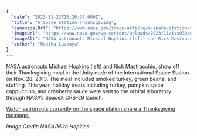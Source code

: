 ```yaml
---
{
  "date": "2023-11-22T16:20:37.000Z",
  "title": "A Space Station Thanksgiving",
  "canonicalUrl": "https://www.nasa.gov/image-article/a-space-station-thanksgiving/",
  "imageUrl": "https://www.nasa.gov/wp-content/uploads/2023/11/iss038e009306orig.jpg",
  "imageAlt": "NASA astronauts Michael Hopkins (left) and Rick Mastracchio smile for the camera while aboard the International Space Station. Hopkins holds a thin white sheet with Velcro on it, which secures the Thanksgiving foods shown, including green beans, smoked turkey, and stuffing.",
  "author": "Monika Luabeya"
}
---
```


NASA astronauts Michael Hopkins (left) and Rick Mastracchio, show off their Thanksgiving meal in the Unity node of the International Space Station on Nov. 28, 2013. The meal included smoked turkey, green beans, and stuffing. This year, holiday treats including turkey, pumpkin spice cappuccino, and cranberry sauce were sent to the orbital laboratory through NASA’s SpaceX CRS-29 launch.

[Watch astronauts currently on the space station share a Thanksgiving message.](https://www.youtube.com/watch?v=31b1yjUBlO0)

_Image Credit: NASA/Mike Hopkins_
